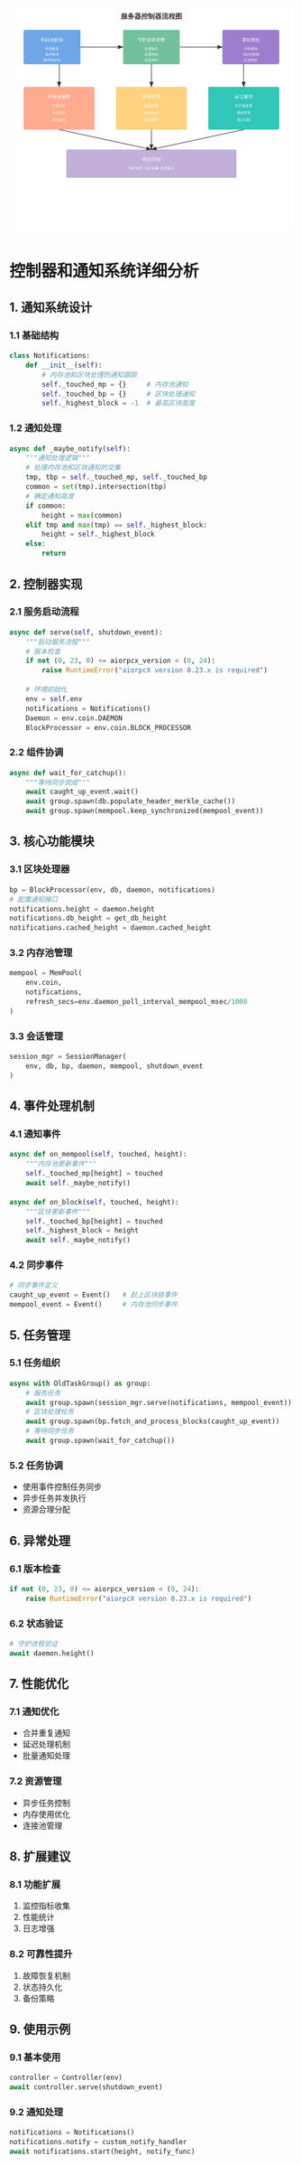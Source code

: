 ![controller](../img/controller-flow.png)

# 控制器和通知系统详细分析

## 1. 通知系统设计

### 1.1 基础结构
```python
class Notifications:
    def __init__(self):
        # 内存池和区块处理的通知跟踪
        self._touched_mp = {}     # 内存池通知
        self._touched_bp = {}     # 区块处理通知
        self._highest_block = -1  # 最高区块高度
```

### 1.2 通知处理
```python
async def _maybe_notify(self):
    """通知处理逻辑"""
    # 处理内存池和区块通知的交集
    tmp, tbp = self._touched_mp, self._touched_bp
    common = set(tmp).intersection(tbp)
    # 确定通知高度
    if common:
        height = max(common)
    elif tmp and max(tmp) == self._highest_block:
        height = self._highest_block
    else:
        return
```

## 2. 控制器实现

### 2.1 服务启动流程
```python
async def serve(self, shutdown_event):
    """启动服务流程"""
    # 版本检查
    if not (0, 23, 0) <= aiorpcx_version < (0, 24):
        raise RuntimeError("aiorpcX version 0.23.x is required")
        
    # 环境初始化
    env = self.env
    notifications = Notifications()
    Daemon = env.coin.DAEMON
    BlockProcessor = env.coin.BLOCK_PROCESSOR
```

### 2.2 组件协调
```python
async def wait_for_catchup():
    """等待同步完成"""
    await caught_up_event.wait()
    await group.spawn(db.populate_header_merkle_cache())
    await group.spawn(mempool.keep_synchronized(mempool_event))
```

## 3. 核心功能模块

### 3.1 区块处理器
```python
bp = BlockProcessor(env, db, daemon, notifications)
# 配置通知接口
notifications.height = daemon.height
notifications.db_height = get_db_height
notifications.cached_height = daemon.cached_height
```

### 3.2 内存池管理
```python
mempool = MemPool(
    env.coin,
    notifications,
    refresh_secs=env.daemon_poll_interval_mempool_msec/1000
)
```

### 3.3 会话管理
```python
session_mgr = SessionManager(
    env, db, bp, daemon, mempool, shutdown_event
)
```

## 4. 事件处理机制

### 4.1 通知事件
```python
async def on_mempool(self, touched, height):
    """内存池更新事件"""
    self._touched_mp[height] = touched
    await self._maybe_notify()

async def on_block(self, touched, height):
    """区块更新事件"""
    self._touched_bp[height] = touched
    self._highest_block = height
    await self._maybe_notify()
```

### 4.2 同步事件
```python
# 同步事件定义
caught_up_event = Event()   # 赶上区块链事件
mempool_event = Event()     # 内存池同步事件
```

## 5. 任务管理

### 5.1 任务组织
```python
async with OldTaskGroup() as group:
    # 服务任务
    await group.spawn(session_mgr.serve(notifications, mempool_event))
    # 区块处理任务
    await group.spawn(bp.fetch_and_process_blocks(caught_up_event))
    # 等待同步任务
    await group.spawn(wait_for_catchup())
```

### 5.2 任务协调
- 使用事件控制任务同步
- 异步任务并发执行
- 资源合理分配

## 6. 异常处理

### 6.1 版本检查
```python
if not (0, 23, 0) <= aiorpcx_version < (0, 24):
    raise RuntimeError("aiorpcX version 0.23.x is required")
```

### 6.2 状态验证
```python
# 守护进程验证
await daemon.height()
```

## 7. 性能优化

### 7.1 通知优化
- 合并重复通知
- 延迟处理机制
- 批量通知处理

### 7.2 资源管理
- 异步任务控制
- 内存使用优化
- 连接池管理

## 8. 扩展建议

### 8.1 功能扩展
1. 监控指标收集
2. 性能统计
3. 日志增强

### 8.2 可靠性提升
1. 故障恢复机制
2. 状态持久化
3. 备份策略

## 9. 使用示例

### 9.1 基本使用
```python
controller = Controller(env)
await controller.serve(shutdown_event)
```

### 9.2 通知处理
```python
notifications = Notifications()
notifications.notify = custom_notify_handler
await notifications.start(height, notify_func)
```